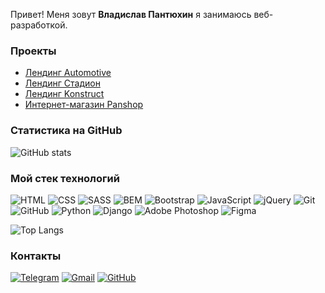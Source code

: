 Привет! Меня зовут **Владислав Пантюхин** я занимаюсь веб-разработкой.

### Проекты

- [Лендинг Automotive](https://github.com/vladpantyukhin/landing_automotive)
- [Лендинг Стадион](https://github.com/vladpantyukhin/landing_stadium)
- [Лендинг Konstruct](https://github.com/vladpantyukhin/landing_konstruct)
- [Интернет-магазин Panshop](https://github.com/vladpantyukhin/panshop)

### Статистика на GitHub

![GitHub stats](https://github-readme-stats.vercel.app/api?username=vladpantyukhin&show_icons=true&hide=prs,issues,contribs&theme=dark)

### Мой стек технологий

![HTML](https://img.shields.io/badge/-HTML-333?style=for-the-badge&logo=html5)
![CSS](https://img.shields.io/badge/-CSS-333?style=for-the-badge&logo=css3&logoColor=blue)
![SASS](https://img.shields.io/badge/-SASS-333?style=for-the-badge&logo=sass)
![BEM](https://img.shields.io/badge/-BEM-333?style=for-the-badge&logo=bem&logoColor=white)
![Bootstrap](https://img.shields.io/badge/-Bootstrap-333?style=for-the-badge&logo=Bootstrap)
![JavaScript](https://img.shields.io/badge/-JavaScript-333?style=for-the-badge&logo=javascript)
![jQuery](https://img.shields.io/badge/-jQuery-333?style=for-the-badge&logo=jQuery&logoColor=blue)
![Git](https://img.shields.io/badge/-Git-333?style=for-the-badge&logo=Git)
![GitHub](https://img.shields.io/badge/-GitHub-333?style=for-the-badge&logo=GitHub)
![Python](https://img.shields.io/badge/-Python-333?style=for-the-badge&logo=Python&logoColor=yellow)
![Django](https://img.shields.io/badge/-Django-333?style=for-the-badge&logo=Django&logoColor=green)
![Adobe Photoshop](https://img.shields.io/badge/-adobe_photoshop-333?style=for-the-badge&logo=adobe&logoColor=blue)
![Figma](https://img.shields.io/badge/-Figma-333?style=for-the-badge&logo=figma)

![Top Langs](https://github-readme-stats.vercel.app/api/top-langs/?username=vladpantyukhin&layout=compact&theme=dark)

### Контакты

[![Telegram](https://img.shields.io/badge/-Telegram-333?style=for-the-badge&logo=telegram&logoColor=27A0D9)](https://t.me/vlad_pantyukhin)
[![Gmail](https://img.shields.io/badge/-Gmail-333?style=for-the-badge&logo=gmail&logoColor=red)](mailto:vlad.pantyhin10@gmail.com)
[![GitHub](https://img.shields.io/badge/-GitHub-333?style=for-the-badge&logo=GitHub&logoColor=fff)](https://github.com/vladpantyukhin)
